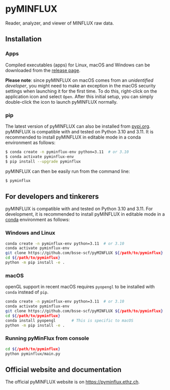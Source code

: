 # pyMINFLUX

Reader, analyzer, and viewer of MINFLUX raw data.

## Installation

### Apps

Compiled executables (apps) for Linux, macOS and Windows can be downloaded from the [release page](https://github.com/bsse-scf/pyMINFLUX/releases/latest). 

**Please note**: since pyMINFLUX on macOS comes from an *unidentified developer*, you might need to make an exception in the macOS security settings when launching it for the first time. To do this, right-click on the application icon and select `Open`. After this initial setup, you can simply double-click the icon to launch pyMINFLUX normally.

### pip

The latest version of pyMINFLUX can also be installed from [pypi.org](https://pypi.org/project/pyminflux/). pyMINFLUX is compatible with and tested on Python 3.10 and 3.11. It is recommended to install pyMINFLUX in editable mode in a conda environment as follows:

```sh
$ conda create -n pyminflux-env python=3.11  # or 3.10
$ conda activate pyminflux-env
$ pip install --upgrade pyminflux
```

pyMINFLUX can then be easily run from the command line:

```sh
$ pyminflux
```

## For developers and tinkerers

pyMINFLUX is compatible with and tested on Python 3.10 and 3.11. For development, it is recommended to install pyMINFLUX in editable mode in a [conda](https://docs.conda.io/en/latest/miniconda.html#latest-miniconda-installer-links) environment as follows:

### Windows and Linux

```bash
conda create -n pyminflux-env python=3.11  # or 3.10
conda activate pyminflux-env
git clone https://github.com/bsse-scf/pyMINFLUX ${/path/to/pyminflux}
cd ${/path/to/pyminflux}
python -m pip install -e .
```

### macOS

openGL support in recent macOS requires `pyopengl` to be installed with `conda` instead of `pip`.

```bash
conda create -n pyminflux-env python=3.11  # or 3.10
conda activate pyminflux-env
git clone https://github.com/bsse-scf/pyMINFLUX ${/path/to/pyminflux}
cd ${/path/to/pyminflux}
conda install pyopengl       # This is specific to macOS
python -m pip install -e .
```

### Running pyMinFlux from console

```bash
cd ${/path/to/pyminflux}
python pyminflux/main.py
```

## Official website and documentation

The official pyMINFLUX website is on https://pyminflux.ethz.ch.
